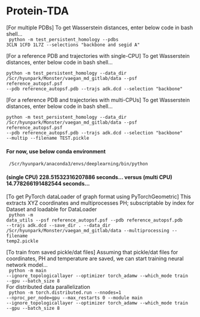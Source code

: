 # Protein-TDA

[For multiple PDBs] To get Wasserstein distances, enter below code in bash shell... </br>
<code>
python -m test_persistent_homology --pdbs 3CLN 1CFD 1L7Z --selections "backbone and segid A" 
</code>

[For a reference PDB and trajectories with single-CPU] To get Wasserstein distances, enter below code in bash shell... </br>
<code>
python -m test_persistent_homology --data_dir /Scr/hyunpark/Monster/vaegan_md_gitlab/data --psf reference_autopsf.psf --pdb reference_autopsf.pdb --trajs adk.dcd --selection "backbone"
</code>

[For a reference PDB and trajectories with multi-CPUs] To get Wasserstein distances, enter below code in bash shell... </br>
<code>
python -m test_persistent_homology --data_dir /Scr/hyunpark/Monster/vaegan_md_gitlab/data --psf reference_autopsf.psf --pdb reference_autopsf.pdb --trajs adk.dcd --selection "backbone" --multip --filename TEST.pickle
</code>

#### For now, use below conda environment
<code> /Scr/hyunpark/anaconda3/envs/deeplearning/bin/python </code>

#### (single CPU) 228.51532316207886 seconds... versus (multi CPU) 14.778266191482544 seconds... <br>

[To get PyTorch dataLoader of graph format using PyTorchGeometric] This extracts XYZ coordinates and multiprocesses PH; subscriptable by index for Dataset and loadable for DataLoader </br>
<code>
python -m data_utils --psf reference_autopsf.psf --pdb reference_autopsf.pdb --trajs adk.dcd --save_dir . --data_dir /Scr/hyunpark/Monster/vaegan_md_gitlab/data --multiprocessing --filename temp2.pickle
</code>

[To train from saved pickle/dat files] Assuming that pickle/dat files for coordinates, PH and temperature are saved, we can start training neural network model...</br>
<code>
python -m main --ignore_topologicallayer --optimizer torch_adamw --which_mode train --gpu --batch_size 8
</code> 
<br> For distributed data parallelization <br>
<code>
python -m torch.distributed.run --nnodes=1 --nproc_per_node=gpu --max_restarts 0 --module main --ignore_topologicallayer --optimizer torch_adamw --which_mode train --gpu --batch_size 8
</code>
